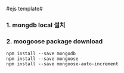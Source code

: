 #ejs template#

### 1. mongdb local 설치

### 2. moogoose package download

```
npm install --save mongodb  
npm install --save mongoose  
npm install --save mongoose-auto-increment
```